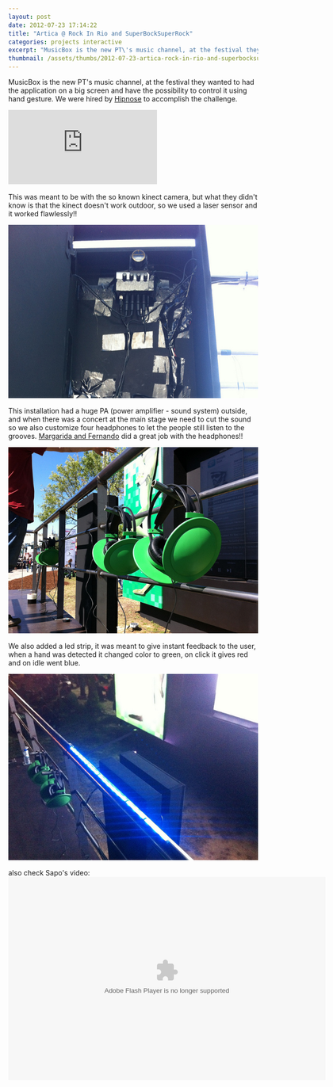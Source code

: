 ```yaml
---
layout: post
date: 2012-07-23 17:14:22
title: "Artica @ Rock In Rio and SuperBockSuperRock"
categories: projects interactive
excerpt: "MusicBox is the new PT\'s music channel, at the festival they wanted to had the application on a big screen and have the possibility to control it using hand gesture. We were hired by Hipnose to accomplish the challenge."
thumbnail: /assets/thumbs/2012-07-23-artica-rock-in-rio-and-superbocksuperrock-1.jpg
---
```


MusicBox is the new PT's music channel, at the festival they wanted to had the application on a big screen and have the possibility to control it using hand gesture. We were hired by <a href="http://hipnose.com">Hipnose</a> to accomplish the challenge.

<div class="video-container"><iframe src="http://www.youtube.com/embed/uKH79Qt8TwY" frameborder="0" allowfullscreen></iframe></div>

This was meant to be with the so known kinect camera, but what they didn't know is that the kinect doesn't work outdoor, so we used a laser sensor and it worked flawlessly!!

<a href="http://www.flickr.com/photos/guibot/7630919188/" title="IMG_25921 by guibot, on Flickr"><img class="postimage" alt="IMG_25921" src="/assets/images/2012-07-23-artica-rock-in-rio-and-superbocksuperrock-1.jpg"/></a>

This installation had a huge PA (power amplifier - sound system) outside, and when there was a concert at the main stage we need to cut the sound so we also customize four headphones to let the people still listen to the grooves. <a href="http://margaridantunes.weebly.com/">Margarida and Fernando</a> did a great job with the headphones!!

<a title="IMG_2585 by guibot, on Flickr" href="http://www.flickr.com/photos/guibot/7630749084/"><img class="postimage" alt="IMG_2585" src="/assets/images/2012-07-23-artica-rock-in-rio-and-superbocksuperrock-2.jpg"/></a>

We also added a led strip, it was meant to give instant feedback to the user, when a hand was detected it changed color to green, on click it gives red and on idle went blue.

<a href="http://www.flickr.com/photos/guibot/7630726660/" title="IMG_2602 by guibot, on Flickr"><img class="postimage" alt="IMG_2602" src="/assets/images/2012-07-23-artica-rock-in-rio-and-superbocksuperrock-3.jpg"/></a>

also check Sapo's video:
<object width="640" height="410" classid="clsid:d27cdb6e-ae6d-11cf-96b8-444553540000" codebase="http://download.macromedia.com/pub/shockwave/cabs/flash/swflash.cab#version=6,0,40,0"><param name="src" value="http://rd3.videos.sapo.pt/play?file=http://rd3.videos.sapo.pt/MaJAhBettb0sS5ci2WaH/mov/1" /><param name="allowfullscreen" value="true" /><embed width="640" height="410" type="application/x-shockwave-flash" src="http://rd3.videos.sapo.pt/play?file=http://rd3.videos.sapo.pt/MaJAhBettb0sS5ci2WaH/mov/1" allowfullscreen="true" /></object>

